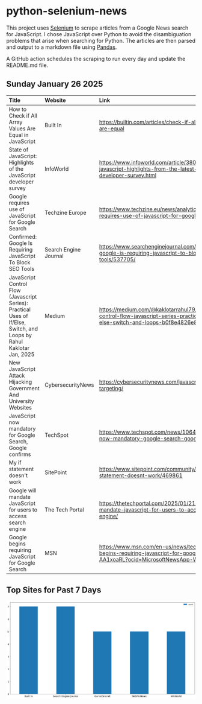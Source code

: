 # python-selenium-news

This project uses [Selenium](https://www.seleniumhq.org/) to scrape articles from a Google News search for JavaScript.
I chose JavaScript over Python to avoid the disambiguation problems that arise when searching for Python.
The articles are then parsed and output to a markdown file using [Pandas](https://pandas.pydata.org/).

A GitHub action schedules the scraping to run every day and update the README.md file.

## Sunday January 26 2025


| Title                                                                                                                   | Website               | Link                                                                                                                                   |
|:------------------------------------------------------------------------------------------------------------------------|:----------------------|:---------------------------------------------------------------------------------------------------------------------------------------|
| How to Check if All Array Values Are Equal in JavaScript                                                                | Built In              | https://builtin.com/articles/check-if-all-array-values-are-equal                                                                       |
| State of JavaScript: Highlights of the JavaScript developer survey                                                      | InfoWorld             | https://www.infoworld.com/article/3804318/state-of-javascript-highlights-from-the-latest-javascript-developer-survey.html              |
| Google requires use of JavaScript for Google Search                                                                     | Techzine Europe       | https://www.techzine.eu/news/analytics/127935/google-requires-use-of-javascript-for-google-search/                                     |
| Confirmed: Google Is Requiring JavaScript To Block SEO Tools                                                            | Search Engine Journal | https://www.searchenginejournal.com/confirmed-google-is-requiring-javascript-to-block-seo-tools/537705/                                |
| JavaScript Control Flow (Javascript Series): Practical Uses of If/Else, Switch, and Loops  by Rahul Kaklotar  Jan, 2025 | Medium                | https://medium.com/@kaklotarrahul79/javascript-control-flow-javascript-series-practical-uses-of-if-else-switch-and-loops-b0f8e4826e8c  |
| New JavaScript Attack Hijacking Government And University Websites                                                      | CybersecurityNews     | https://cybersecuritynews.com/javascript-attacks-targeting/                                                                            |
| JavaScript now mandatory for Google Search, Google confirms                                                             | TechSpot              | https://www.techspot.com/news/106421-javascript-now-mandatory-google-search-google-confirms.html                                       |
| My if statement doesn't work                                                                                            | SitePoint             | https://www.sitepoint.com/community/t/my-if-statement-doesnt-work/469861                                                               |
| Google will mandate JavaScript for users to access search engine                                                        | The Tech Portal       | https://thetechportal.com/2025/01/21/google-will-mandate-javascript-for-users-to-access-search-engine/                                 |
| Google begins requiring JavaScript for Google Search                                                                    | MSN                   | https://www.msn.com/en-us/news/technology/google-begins-requiring-javascript-for-google-search/ar-AA1xoaRL?ocid=MicrosoftNewsApp-Win10 |
## Top Sites for Past 7 Days

![Graph of Top Sites](https://raw.githubusercontent.com/dan-mba/python-selenium-news/main/last-week.png)
